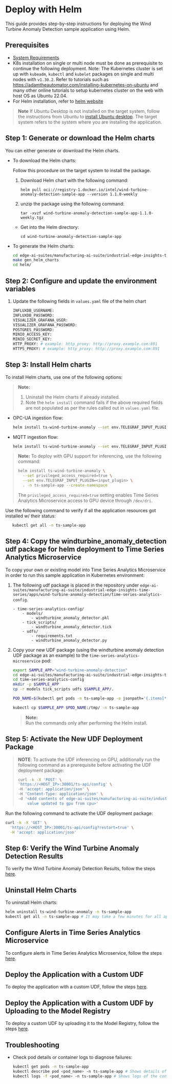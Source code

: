 # Deploy with Helm

This guide provides step-by-step instructions for deploying the Wind Turbine Anomaly Detection sample application using Helm.

## Prerequisites

- [System Requirements](system-requirements.md)
-  K8s installation on single or multi node must be done as prerequisite to continue the following deployment. Note: The Kubernetes cluster is set up with `kubeadm`, `kubectl` and `kubelet` packages on single and multi nodes with `v1.30.2`.
  Refer to tutorials such as <https://adamtheautomator.com/installing-kubernetes-on-ubuntu> and many other
  online tutorials to setup kubernetes cluster on the web with host OS as Ubuntu 22.04.
- For Helm installation, refer to [helm website](https://helm.sh/docs/intro/install/)

> **Note**
> If Ubuntu Desktop is not installed on the target system, follow the instructions from Ubuntu to [install Ubuntu desktop](https://ubuntu.com/tutorials/install-ubuntu-desktop). The target system refers to the system where you are installing the application.

## Step 1: Generate or download the Helm charts

You can either generate or download the Helm charts.

- To download the Helm charts:

    Follow this procedure on the target system to install the package.

    1. Download Helm chart with the following command:

        `helm pull oci://registry-1.docker.io/intel/wind-turbine-anomaly-detection-sample-app --version 1.1.0-weekly`

    2. unzip the package using the following command:

        `tar -xvzf wind-turbine-anomaly-detection-sample-app-1.1.0-weekly.tgz`

    - Get into the Helm directory:

        `cd wind-turbine-anomaly-detection-sample-app`

- To generate the Helm charts:
   
    ```bash
    cd edge-ai-suites/manufacturing-ai-suite/industrial-edge-insights-time-series # path relative to git clone folder
    make gen_helm_charts
    cd helm/
    ```

## Step 2: Configure and update the environment variables

1. Update the following fields in `values.yaml` file of the helm chart

    ``` sh
    INFLUXDB_USERNAME:
    INFLUXDB_PASSWORD:
    VISUALIZER_GRAFANA_USER:
    VISUALIZER_GRAFANA_PASSWORD:
    POSTGRES_PASSWORD:
    MINIO_ACCESS_KEY:  
    MINIO_SECRET_KEY: 
    HTTP_PROXY: # example: http_proxy: http://proxy.example.com:891
    HTTPS_PROXY: # example: http_proxy: http://proxy.example.com:891
    ```

## Step 3: Install Helm charts 

To install Helm charts, use one of the following options:

> **Note:**
> 1. Uninstall the Helm charts if already installed.
> 2. Note the `helm install` command fails if the above required fields are not populated
>    as per the rules called out in `values.yaml` file.

- OPC-UA ingestion flow:

    ```bash
    helm install ts-wind-turbine-anomaly --set env.TELEGRAF_INPUT_PLUGIN=opcua . -n ts-sample-app --create-namespace
    ```

- MQTT ingestion flow:

    ```bash
    helm install ts-wind-turbine-anomaly --set env.TELEGRAF_INPUT_PLUGIN=mqtt_consumer . -n ts-sample-app --create-namespace
    ```

> **Note:**
> To deploy with GPU support for inferencing, use the following command:
> ```bash
> helm install ts-wind-turbine-anomaly \
>   --set privileged_access_required=true \
>   --set env.TELEGRAF_INPUT_PLUGIN=<input_plugin> \
>   . -n ts-sample-app --create-namespace
> ```
> The `privileged_access_required=true` setting enables Time Series Analytics Microservice access to GPU device through `/dev/dri`.

Use the following command to verify if all the application resources got installed w/ their status:

```bash
   kubectl get all -n ts-sample-app
```

## Step 4: Copy the windturbine_anomaly_detection udf package for helm deployment to Time Series Analytics Microservice

To copy your own or existing model into Time Series Analytics Microservice in order to run this sample application in Kubernetes environment:

1. The following udf package is placed in the repository under `edge-ai-suites/manufacturing-ai-suite/industrial-edge-insights-time-series/apps/wind-turbine-anomaly-detection/time-series-analytics-config`. 

    ```
    - time-series-analytics-config/
        - models/
            - windturbine_anomaly_detector.pkl
        - tick_scripts/
            - windturbine_anomaly_detector.tick
        - udfs/
            - requirements.txt
            - windturbine_anomaly_detector.py
    ```

2. Copy your new UDF package (using the windturbine anomaly detection UDF package as an example) to the `time-series-analytics-microservice` pod:
    ```sh
    export SAMPLE_APP="wind-turbine-anomaly-detection"
    cd edge-ai-suites/manufacturing-ai-suite/industrial-edge-insights-time-series/apps/wind-turbine-anomaly-detection # path relative to git clone folder
    cd time-series-analytics-config
    mkdir -p $SAMPLE_APP
    cp -r models tick_scripts udfs $SAMPLE_APP/.

    POD_NAME=$(kubectl get pods -n ts-sample-app -o jsonpath='{.items[*].metadata.name}' | tr ' ' '\n' | grep deployment-time-series-analytics-microservice | head -n 1)

    kubectl cp $SAMPLE_APP $POD_NAME:/tmp/ -n ts-sample-app
    ```
   > **Note:**  
   > Run the commands only after performing the Helm install.

## Step 5: Activate the New UDF Deployment Package

> **NOTE**: To activate the UDF inferencing on GPU, additionally run the following command as a prerequisite before activating the UDF deployment package:
> ```sh
> curl -k -X 'POST' \
> 'https://<HOST_IP>:30001/ts-api/config' \
> -H 'accept: application/json' \
> -H 'Content-Type: application/json' \
> -d '<Add contents of edge-ai-suites/manufacturing-ai-suite/industrial-edge-insights-time-series/apps/wind-turbine-anomaly-detection/time-series-analytics-config/config.json with device
>     value updated to gpu from cpu>'
> ```

Run the following command to activate the UDF deployment package:
```sh
curl -k -X 'GET' \
  'https://<HOST_IP>:30001/ts-api/config?restart=true' \
  -H 'accept: application/json'
```

## Step 6: Verify the Wind Turbine Anomaly Detection Results

To verify the Wind Turbine Anomaly Detection Results, follow the steps [here](get-started.md#verify-the-wind-turbine-anomaly-detection-results).

## Uninstall Helm Charts

To uninstall Helm charts:

```sh
helm uninstall ts-wind-turbine-anomaly -n ts-sample-app
kubectl get all -n ts-sample-app # It may take a few minutes for all application resources to be cleaned up.
```

## Configure Alerts in Time Series Analytics Microservice

To configure alerts in Time Series Analytics Microservice, follow the steps [here](./how-to-configure-alerts.md#helm-deployment).

## Deploy the Application with a Custom UDF

To deploy the application with a custom UDF, follow the steps [here](./how-to-configure-custom-udf.md#helm-deployment).

## Deploy the Application with a Custom UDF by Uploading to the Model Registry

To deploy a custom UDF by uploading it to the Model Registry, follow the steps [here](./how-to-configure-custom-udf.md#with-model-registry).

## Troubleshooting

- Check pod details or container logs to diagnose failures:
    ```sh
    kubectl get pods -n ts-sample-app
    kubectl describe pod <pod_name> -n ts-sample-app # Shows details of the pod
    kubectl logs -f <pod_name> -n ts-sample-app # Shows logs of the container in the pod
    ```
